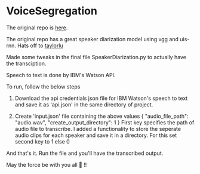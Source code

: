 # VoiceSegregation

The original repo is [here](https://github.com/taylorlu/Speaker-Diarization).

The original repo has a great speaker diarization model using vgg and uis-rnn. Hats off to [taylorlu](https://github.com/taylorlu)

Made some tweaks in the final file SpeakerDiarization.py to actually have the transciption.

Speech to text is done by IBM's Watson API.

To run, follow the below steps

1) Download the api credentials json file for IBM Watson's speech to text and save it as 'api.json' in the same directory of project.

2) Create 'input.json' file containing the above values
  {
    "audio_file_path": "audio.wav",
    "create_output_directory": 1
  }
  First key specifies the path of audio file to transcribe. 
  I added a functionality to store the seperate audio clips for each speaker and save it in a directory. For this set second key to 1 else 0
  
 And that's it. Run the file and you'll have the transcribed output.
 
 May the force be with you all 🖖 !!

